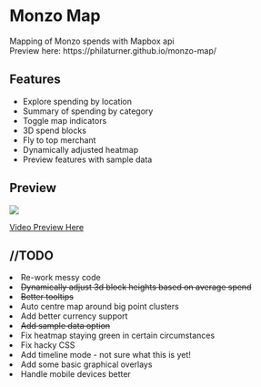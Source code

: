 <h1>Monzo Map</h1>
<p>Mapping of Monzo spends with Mapbox api<br>Preview here: https://philaturner.github.io/monzo-map/</p>
<h2>Features</h2>
  <ul><li>Explore spending by location</li>
  <li>Summary of spending by category</li>
  <li>Toggle map indicators</li>
  <li>3D spend blocks</li>
  <li>Fly to top merchant</li>
  <li>Dynamically adjusted heatmap</li>
  <li>Preview features with sample data</li></ul>
<h2>Preview</h2>
<p><img src="https://preview.ibb.co/neqRRa/Screen_Shot_2017_08_13_at_11_28_59.png" /></p>
<p><a href="https://giant.gfycat.com/EnlightenedUnfortunateLamb.webm">Video Preview Here</a></p>
<h2>//TODO</h2
<ul><li>Re-work messy code</li>
<li><s>Dynamically adjust 3d block heights based on average spend</s></li>
<li><s>Better tooltips</s></li>
<li>Auto centre map around big point clusters</li>
<li>Add better currency support</li>
<li><s>Add sample data option</s></li>
<li>Fix heatmap staying green in certain circumstances</li>
<li>Fix hacky CSS</li>
<li>Add timeline mode - not sure what this is yet!</li>
<li>Add some basic graphical overlays</li>
<li>Handle mobile devices better</li></ul>
